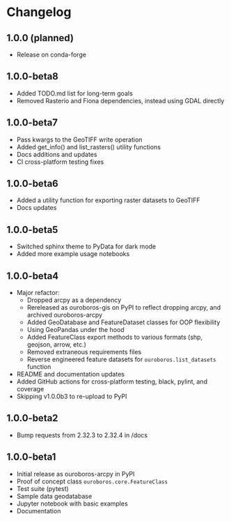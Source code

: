 # Changelog

## 1.0.0 (planned)

- Release on conda-forge

## 1.0.0-beta8

- Added TODO.md list for long-term goals
- Removed Rasterio and Fiona dependencies, instead using GDAL directly

## 1.0.0-beta7

- Pass kwargs to the GeoTIFF write operation
- Added get_info() and list_rasters() utility functions
- Docs additions and updates
- CI cross-platform testing fixes

## 1.0.0-beta6

- Added a utility function for exporting raster datasets to GeoTIFF
- Docs updates

## 1.0.0-beta5

- Switched sphinx theme to PyData for dark mode
- Added more example usage notebooks

## 1.0.0-beta4

- Major refactor:
  - Dropped arcpy as a dependency
  - Rereleased as ouroboros-gis on PyPI to reflect dropping arcpy, and archived ouroboros-arcpy
  - Added GeoDatabase and FeatureDataset classes for OOP flexibility
  - Using GeoPandas under the hood
  - Added FeatureClass export methods to various formats (shp, geojson, arrow, etc.)
  - Removed extraneous requirements files
  - Reverse engineered feature datasets for `ouroboros.list_datasets` function
- README and documentation updates
- Added GitHub actions for cross-platform testing, black, pylint, and coverage
- Skipping v1.0.0b3 to re-upload to PyPI

## 1.0.0-beta2

- Bump requests from 2.32.3 to 2.32.4 in /docs

## 1.0.0-beta1

- Initial release as ouroboros-arcpy in PyPI
- Proof of concept class `ouroboros.core.FeatureClass`
- Test suite (pytest) 
- Sample data geodatabase
- Jupyter notebook with basic examples 
- Documentation
